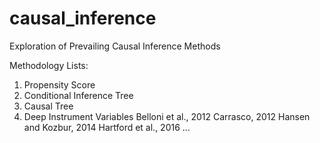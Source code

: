 # causal_inference
Exploration of Prevailing Causal Inference Methods

Methodology Lists:
1. Propensity Score
2. Conditional Inference Tree
3. Causal Tree
4. Deep Instrument Variables
Belloni et al., 2012
Carrasco, 2012
Hansen and Kozbur, 2014
Hartford et al., 2016
...
